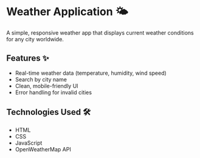 # Weather Application 🌤️

A simple, responsive weather app that displays current weather conditions for any city worldwide.

## Features ✨
- Real-time weather data (temperature, humidity, wind speed)
- Search by city name
- Clean, mobile-friendly UI
- Error handling for invalid cities

## Technologies Used 🛠️
- HTML
- CSS
- JavaScript
- OpenWeatherMap API
